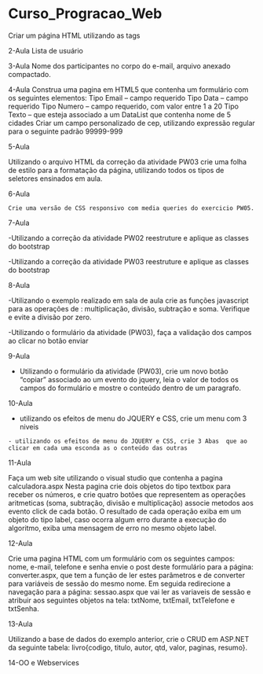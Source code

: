 # Curso_Progracao_Web
Criar um página HTML utilizando as tags

2-Aula  Lista de usuário

3-Aula Nome dos participantes no corpo do e-mail, arquivo anexado compactado.

4-Aula 
  Construa uma pagina em HTML5 que contenha um formulário com os seguintes elementos:
  Tipo Email – campo requerido
  Tipo Data – campo requerido
  Tipo Numero – campo requerido, com valor entre 1 a 20
  Tipo Texto – que esteja associado a um DataList  que contenha nome de 5 cidades
  Criar um campo personalizado de cep, utilizando expressão regular para o seguinte padrão 99999-999

5-Aula

  Utilizando o arquivo HTML da correção da atividade PW03 crie uma folha de estilo para a formatação da página, utilizando todos os       tipos de seletores ensinados em aula.

6-Aula

    Crie uma versão de CSS responsivo com media queries do exercicio PW05.

7-Aula

  -Utilizando a correção da atividade PW02 reestruture e aplique as classes do bootstrap

  -Utilizando a correção da atividade PW03 reestruture e aplique as classes do bootstrap

8-Aula

  -Utilizando o exemplo realizado em sala de aula crie as funções javascript para as operações de : multiplicação, divisão, subtração e    soma.
   Verifique e evite a divisão por zero.

  -Utilizando o formulário da atividade (PW03), faça a validação dos campos ao clicar no botão enviar

9-Aula

  - Utilizando o formulário da atividade (PW03), crie um novo botão “copiar” associado ao um evento do jquery, leia o valor de todos os     campos do formulário e mostre o conteúdo dentro de um paragrafo.

10-Aula

   - utilizando os efeitos de menu do JQUERY e CSS, crie um menu com 3 niveis

    - utilizando os efeitos de menu do JQUERY e CSS, crie 3 Abas  que ao clicar em cada uma esconda as o conteúdo das outras
 
11-Aula

Faça um web site utilizando o visual studio que contenha a pagina calculadora.aspx
Nesta pagina crie dois objetos do tipo textbox para receber os números, e crie quatro botões que representem as operações aritmeticas (soma, subtração, divisão e multiplicação) associe metodos aos evento click de cada botão. O resultado de cada operação exiba em um objeto do tipo label, caso ocorra algum erro durante a execução do algoritmo, exiba uma mensagem de erro no mesmo objeto label.

12-Aula

Crie uma pagina HTML com um formulário com os seguintes campos: nome, e-mail, telefone e senha envie o post deste formulário para a página: converter.aspx, que tem a função de ler estes parâmetros e de converter para variáveis de sessão do mesmo nome.
Em seguida redirecione a navegação para a página: sessao.aspx que vai ler as variaveis de sessão e atribuir aos seguintes objetos na tela: txtNome, txtEmail, txtTelefone e txtSenha.

13-Aula

Utilizando a base de dados do exemplo anterior, crie o CRUD em ASP.NET da seguinte  tabela:  livro{codigo, titulo, autor, qtd, valor, paginas, resumo}.

14-OO e Webservices
 
